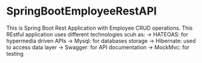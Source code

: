 # SpringBootEmployeeRestAPI
This is Spring Boot Rest Application with Employee CRUD operations.
This REstful application uses different technologies scuh as:
-> HATEOAS: for hypermedia driven APIs
-> Mysql: for databases storage 
-> Hibernate: used to access data layer
-> Swagger: for API documentation
-> MockMvc: for testing
